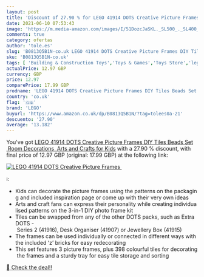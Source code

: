 ```yaml
---
layout: post
title: 'Discount of 27.90 % for LEGO 41914 DOTS Creative Picture Frames '
date: 2021-06-10 07:53:43
image: 'https://m.media-amazon.com/images/I/51DozcJaSKL._SL500_._SL400_.jpg'
comments: true
category: ofertas
author: 'tole.es'
slug: 'B0813Q5B1N-co.uk LEGO 41914 DOTS Creative Picture Frames DIY Tiles Beads...'
sku: 'B0813Q5B1N-co.uk'
tags: [ 'Building & Construction Toys','Toys & Games','Toys Store','lego', ]
actualPrice: 12.97 GBP
currency: GBP
price: 12.97
comparePrice: 17.99 GBP
prodname: 'LEGO 41914 DOTS Creative Picture Frames DIY Tiles Beads Set  Room Decorations  Arts and Crafts for Kids'
country: 'co.uk'
flag: '🇬🇧'
brand: 'LEGO'
buyurl: 'https://www.amazon.co.uk/dp/B0813Q5B1N/?tag=tolees0a-21'
descuento: '27.90'
average: '13.182'
---
```


You've got [LEGO 41914 DOTS Creative Picture Frames DIY Tiles Beads Set  Room Decorations  Arts and Crafts for Kids](https://www.amazon.co.uk/dp/B0813Q5B1N/?tag=tolees0a-21) with a  27.90 % discount, with final price of 12.97 GBP (original: 17.99 GBP) at the following link:

[![LEGO 41914 DOTS Creative Picture Frames ](https://m.media-amazon.com/images/I/51DozcJaSKL._SL500_._SL400_.jpg)](https://www.amazon.co.uk/dp/B0813Q5B1N/?tag=tolees0a-21)

ℹ️:

- Kids can decorate the picture frames using the patterns on the packaging and included inspiration page or come up with their very own ideas
- Arts and craft fans can express their personality while creating individualised patterns on the 3-in-1 DIY photo frame kit
- Tiles can be swapped from any of the other DOTS packs, such as Extra DOTS - Series 2 (41916), Desk Organiser (41907) or Jewellery Box (41915)
- The frames can be used individually or connected in different ways with the included ‘z’ bricks for easy redecorating
- This set features 3 picture frames, plus 398 colourful tiles for decorating the frames and a sturdy tray for easy tile storage and sorting

[🛒 Check the deal!!](https://www.amazon.co.uk/dp/B0813Q5B1N/?tag=tolees0a-21)
